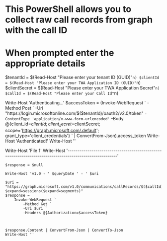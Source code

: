 # This PowerShell allows you to collect raw call records from graph with the call ID

# When prompted enter the appropriate details


$tenantId = $(Read-Host "Please enter your tenant ID (GUID)"`n)
$clientId = $(Read-Host "Please enter your TWA Application ID (GUID)"`n)
$clientSecret = $(Read-Host "Please enter your TWA Application Secret"`n)
$callId = $(Read-Host "Please enter your Call Id"`n)

Write-Host 'Authenticating...'
$accessToken =
    (Invoke-WebRequest `
        -Method Post `
        -Uri "https://login.microsoftonline.com/$($tenantId)/oauth2/v2.0/token" `
        -ContentType 'application/x-www-form-urlencoded' `
        -Body @{client_id=$clientId; client_secret=$clientSecret; scope='https://graph.microsoft.com/.default'; grant_type='client_credentials'} `
     | ConvertFrom-Json).access_token
Write-Host 'Authenticated!'
Write-Host ''

Write-Host 'File 1'
Write-Host '-------------------------------------------------------------------------------------------------------'



    $response = $null

    Write-Host 'v1.0 - ' $queryDate ' - ' $uri

    $uri = "https://graph.microsoft.com/v1.0/communications/callRecords/$($callId)?$expand=sessions($expand=segments)"
    $response =
        Invoke-WebRequest `
            -Method Get `
            -Uri $uri `
            -Headers @{Authorization=$accessToken}
            
           

    $response.Content | ConvertFrom-Json | ConvertTo-Json
    Write-Host ''

